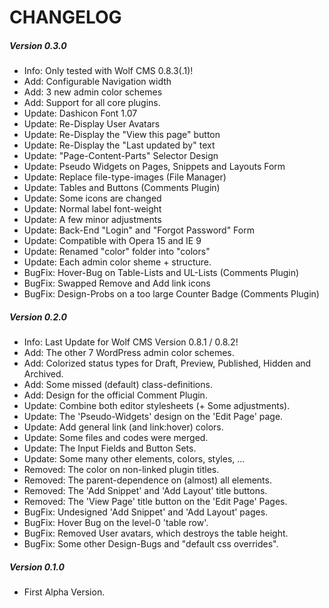 CHANGELOG
===========
##### Version 0.3.0
* Info: Only tested with Wolf CMS 0.8.3(.1)!
* Add: Configurable Navigation width
* Add: 3 new admin color schemes
* Add: Support for all core plugins.
* Update: Dashicon Font 1.07
* Update: Re-Display User Avatars
* Update: Re-Display the "View this page" button
* Update: Re-Display the "Last updated by" text
* Update: "Page-Content-Parts" Selector Design
* Update: Pseudo Widgets on Pages, Snippets and Layouts Form
* Update: Replace file-type-images (File Manager)
* Update: Tables and Buttons (Comments Plugin)
* Update: Some icons are changed
* Update:	Normal label font-weight
* Update: A few minor adjustments
* Update: Back-End "Login" and "Forgot Password" Form
* Update: Compatible with Opera 15 and IE 9
* Update: Renamed "color" folder into "colors"
* Update: Each admin color sheme + structure.
* BugFix: Hover-Bug on Table-Lists and UL-Lists (Comments Plugin)
* BugFix: Swapped Remove and Add link icons
* BugFix: Design-Probs on a too large Counter Badge (Comments Plugin)

##### Version 0.2.0
*	Info: Last Update for Wolf CMS Version 0.8.1 / 0.8.2!
*	Add: The other 7 WordPress admin color schemes.
*	Add: Colorized status types for Draft, Preview, Published, Hidden and Archived.
*	Add: Some missed (default) class-definitions.
*	Add: Design for the official Comment Plugin.
*	Update: Combine both editor stylesheets (+ Some adjustments).
*	Update: The 'Pseudo-Widgets' design on the 'Edit Page' page.
*	Update: Add general link (and link:hover) colors.
*	Update: Some files and codes were merged.
*	Update: The Input Fields and Button Sets.
*	Update: Some many other elements, colors, styles, ...
*	Removed: The color on non-linked plugin titles.
*	Removed: The parent-dependence on (almost) all elements.
*	Removed: The 'Add Snippet' and 'Add Layout' title buttons.
*	Removed: The 'View Page' title button on the 'Edit Page' Pages.
*	BugFix: Undesigned 'Add Snippet' and 'Add Layout' pages.
*	BugFix: Hover Bug on the level-0 'table row'.
*	BugFix: Removed User avatars, which destroys the table height.
*	BugFix: Some other Design-Bugs and "default css overrides".

##### Version 0.1.0
*	First Alpha Version.
